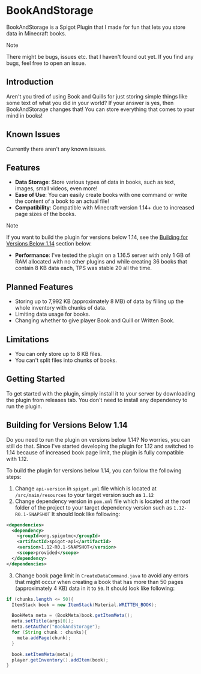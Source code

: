 # BookAndStorage
BookAndStorage is a Spigot Plugin that I made for fun that lets you store data in Minecraft books.
> [!NOTE]
> There might be bugs, issues etc. that I haven't found out yet. If you find any bugs, feel free to open an issue.

## Introduction
Aren't you tired of using Book and Quills for just storing simple things like some text of what you did in your world? If your answer is yes, then BookAndStorage changes that! You can store everything that comes to your mind in books!

## Known Issues
Currently there aren't any known issues.

## Features
- **Data Storage**: Store various types of data in books, such as text, images, small videos, even more!
- **Ease of Use**: You can easily create books with one command or write the content of a book to an actual file!
- **Compatibility**: Compatible with Minecraft version 1.14+ due to increased page sizes of the books.
> [!NOTE]
> If you want to build the plugin for versions below 1.14, see the [Building for Versions Below 1.14](#building-for-versions-below-114) section below.
- **Performance**: I've tested the plugin on a 1.16.5 server with only 1 GB of RAM allocated with no other plugins and while creating 36 books that contain 8 KB data each, TPS was stable 20 all the time.

## Planned Features
- Storing up to 7,992 KB (approximately 8 MB) of data by filling up the whole inventory with chunks of data.
- Limiting data usage for books.
- Changing whether to give player Book and Quill or Written Book.

## Limitations
- You can only store up to 8 KB files.
- You can't split files into chunks of books.

## Getting Started
To get started with the plugin, simply install it to your server by downloading the plugin from releases tab. You don't need to install any dependency to run the plugin.

## Building for Versions Below 1.14
Do you need to run the plugin on versions below 1.14? No worries, you can still do that. Since I've started developing the plugin for 1.12 and switched to 1.14 because of increased book page limit, the plugin is fully compatible with 1.12.

To build the plugin for versions below 1.14, you can follow the following steps:
1. Change `api-version` in `spigot.yml` file which is located at `/src/main/resources` to your target version such as `1.12`
2. Change dependency version in `pom.xml` file which is located at the root folder of the project to your target dependency version such as `1.12-R0.1-SNAPSHOT` It should look like following:
```xml
<dependencies>
  <dependency>
    <groupId>org.spigotmc</groupId>
    <artifactId>spigot-api</artifactId>
    <version>1.12-R0.1-SNAPSHOT</version>
    <scope>provided</scope>
  </dependency>
</dependencies>
```
3. Change book page limit in `CreateDataCommand.java` to avoid any errors that might occur when creating a book that has more than 50 pages (approximately 4 KB) data in it to `50`. It should look like following:
```java
if (chunks.length <= 50){
  ItemStack book = new ItemStack(Material.WRITTEN_BOOK);

  BookMeta meta = (BookMeta)book.getItemMeta();
  meta.setTitle(args[0]);
  meta.setAuthor("BookAndStorage");
  for (String chunk : chunks){
    meta.addPage(chunk);
  }

  book.setItemMeta(meta);
  player.getInventory().addItem(book);
}
```

